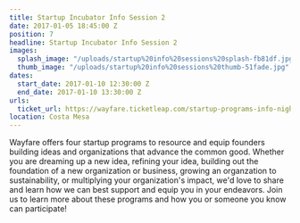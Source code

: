 ```yaml
---
title: Startup Incubator Info Session 2
date: 2017-01-05 18:45:00 Z
position: 7
headline: Startup Incubator Info Session 2
images:
  splash_image: "/uploads/startup%20info%20sessions%20splash-fb81df.jpg"
  thumb_image: "/uploads/startup%20info%20sessions%20thumb-51fade.jpg"
dates:
  start_date: 2017-01-10 12:30:00 Z
  end_date: 2017-01-10 13:30:00 Z
urls:
  ticket_url: https://wayfare.ticketleap.com/startup-programs-info-night/
location: Costa Mesa
---
```


Wayfare offers four startup programs to resource and equip founders building ideas and organizations that advance the common good. Whether you are dreaming up a new idea, refining your idea, building out the foundation of a new organization or business, growing an organzation to sustainability, or multiplying your organization's impact, we'd love to share and learn how we can best support and equip you in your endeavors. Join us to learn more about these programs and how you or someone you know can participate!